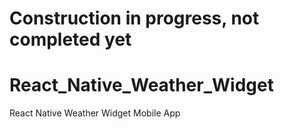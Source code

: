 # Construction in progress, not completed yet
# React_Native_Weather_Widget
React Native Weather Widget Mobile App 
